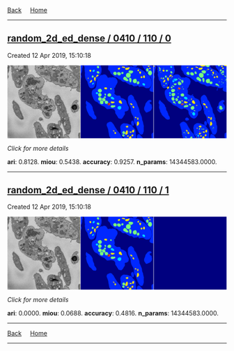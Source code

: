 
[Back](..)&nbsp;&nbsp;&nbsp;&nbsp;&nbsp;[Home](https://leapmanlab.github.io/snapshots)

---

<div class="summary"><a href="0"><h2>random_2d_ed_dense / 0410 / 110 / 0</h2></a><p>Created 12 Apr 2019, 15:10:18
</p><a href="0"><img src="0/media/summary.png" align="center"></a><p>
<i>Click for more details</i>
</p></div>

**ari**: 0.8128. **miou**: 0.5438. **accuracy**: 0.9257. **n_params**: 14344583.0000. 

---

<div class="summary"><a href="1"><h2>random_2d_ed_dense / 0410 / 110 / 1</h2></a><p>Created 12 Apr 2019, 15:10:18
</p><a href="1"><img src="1/media/summary.png" align="center"></a><p>
<i>Click for more details</i>
</p></div>

**ari**: 0.0000. **miou**: 0.0688. **accuracy**: 0.4816. **n_params**: 14344583.0000. 

---

[Back](..)&nbsp;&nbsp;&nbsp;&nbsp;&nbsp;[Home](https://leapmanlab.github.io/snapshots)

---